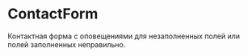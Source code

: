 # ContactForm
Контактная форма с оповещениями для незаполненных полей или полей заполненных неправильно.
